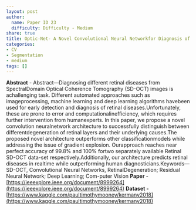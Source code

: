 ```yaml
---
layout: post
author:
  name: Paper ID 23
  difficulty: Difficulty - Medium
share: true
title: Optic-Net- A Novel Convolutional Neural Networkfor Diagnosis of Retinal Diseases from OpticalTomography Images
categories:
- CV
- Segmentation
- medium
tags: []
---
```

**Abstract** - Abstract—Diagnosing different retinal diseases from SpectralDomain Optical Coherence Tomography (SD-OCT) images is achallenging task. Different automated approaches such as imageprocessing, machine learning and deep learning algorithms havebeen used for early detection and diagnosis of retinal diseases.Unfortunately, these are prone to error and computationalinefficiency, which requires further intervention from humanexperts. In this paper, we propose a novel convolution neuralnetwork architecture to successfully distinguish between differentdegeneration of retinal layers and their underlying causes.The proposed novel architecture outperforms other classificationmodels while addressing the issue of gradient explosion. Ourapproach reaches near perfect accuracy of 99.8% and 100% fortwo separately available Retinal SD-OCT data-set respectively.Additionally, our architecture predicts retinal diseases in realtime while outperforming human diagnosticians.Keywords—SD-OCT, Convolutional Neural Networks, RetinalDegeneration; Residual Neural Network; Deep Learning; Com-puter Vision
**Paper** - [https://ieeexplore.ieee.org/document/8999264](https://ieeexplore.ieee.org/document/8999264)
**Dataset -** [https://www.kaggle.com/paultimothymooney/kermany2018](https://www.kaggle.com/paultimothymooney/kermany2018)
    